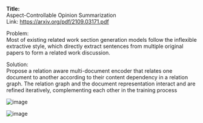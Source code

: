 **Title:**\
Aspect-Controllable Opinion Summarization\
Link: https://arxiv.org/pdf/2109.03171.pdf


Problem:\
Most of existing related work section generation models follow the inflexible extractive style, which directly extract sentences from multiple original papers to form a related work discussion.

Solution:\
Propose a relation aware multi-document encoder that relates one document to another according to their content dependency in a relation graph. The relation graph and the document representation interact and are refined iteratively, complementing each other in the training process

![image](https://user-images.githubusercontent.com/50447179/156552159-a8e676ab-4ac6-48ad-86b8-70499595f52d.png)

![image](https://user-images.githubusercontent.com/50447179/156559921-c6bd8ebc-826b-449a-84b0-4f05a2d39cc7.png)
